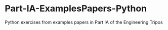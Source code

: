 # Part-IA-ExamplesPapers-Python
Python exercises from examples papers in Part IA of the Engineering Tripos

